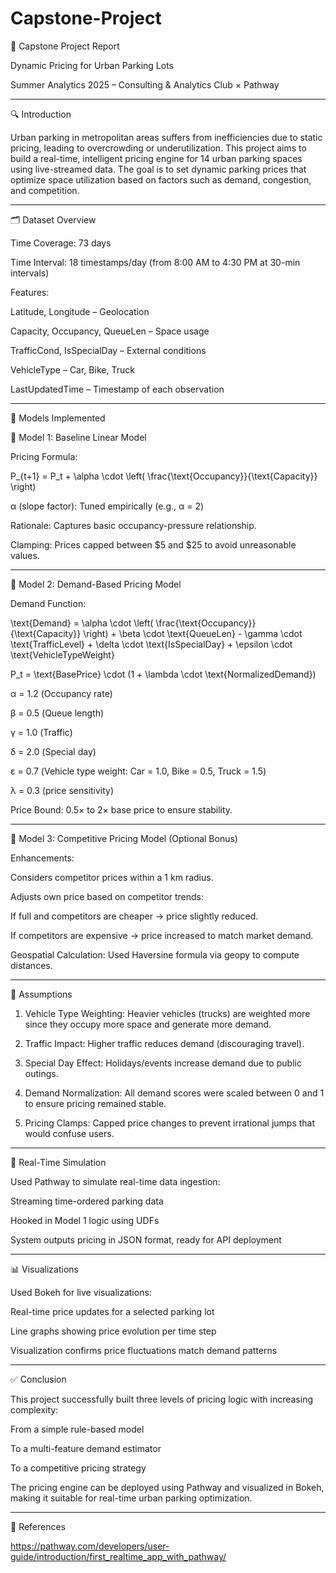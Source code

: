 # Capstone-Project
📄 Capstone Project Report

Dynamic Pricing for Urban Parking Lots

Summer Analytics 2025 – Consulting & Analytics Club × Pathway


---

🔍 Introduction

Urban parking in metropolitan areas suffers from inefficiencies due to static pricing, leading to overcrowding or underutilization. This project aims to build a real-time, intelligent pricing engine for 14 urban parking spaces using live-streamed data. The goal is to set dynamic parking prices that optimize space utilization based on factors such as demand, congestion, and competition.


---

🗂 Dataset Overview

Time Coverage: 73 days

Time Interval: 18 timestamps/day (from 8:00 AM to 4:30 PM at 30-min intervals)

Features:

Latitude, Longitude – Geolocation

Capacity, Occupancy, QueueLen – Space usage

TrafficCond, IsSpecialDay – External conditions

VehicleType – Car, Bike, Truck

LastUpdatedTime – Timestamp of each observation




---

🧠 Models Implemented

🔹 Model 1: Baseline Linear Model

Pricing Formula:

P_{t+1} = P_t + \alpha \cdot \left( \frac{\text{Occupancy}}{\text{Capacity}} \right)

α (slope factor): Tuned empirically (e.g., α = 2)

Rationale: Captures basic occupancy-pressure relationship.

Clamping: Prices capped between $5 and $25 to avoid unreasonable values.



---

🔹 Model 2: Demand-Based Pricing Model

Demand Function:

\text{Demand} = \alpha \cdot \left( \frac{\text{Occupancy}}{\text{Capacity}} \right) + \beta \cdot \text{QueueLen} - \gamma \cdot \text{TrafficLevel} + \delta \cdot \text{IsSpecialDay} + \epsilon \cdot \text{VehicleTypeWeight}

P_t = \text{BasePrice} \cdot (1 + \lambda \cdot \text{NormalizedDemand})

α = 1.2 (Occupancy rate)

β = 0.5 (Queue length)

γ = 1.0 (Traffic)

δ = 2.0 (Special day)

ε = 0.7 (Vehicle type weight: Car = 1.0, Bike = 0.5, Truck = 1.5)

λ = 0.3 (price sensitivity)

Price Bound: 0.5× to 2× base price to ensure stability.



---

🔹 Model 3: Competitive Pricing Model (Optional Bonus)

Enhancements:

Considers competitor prices within a 1 km radius.

Adjusts own price based on competitor trends:

If full and competitors are cheaper → price slightly reduced.

If competitors are expensive → price increased to match market demand.


Geospatial Calculation: Used Haversine formula via geopy to compute distances.



---

📝 Assumptions

1. Vehicle Type Weighting: Heavier vehicles (trucks) are weighted more since they occupy more space and generate more demand.


2. Traffic Impact: Higher traffic reduces demand (discouraging travel).


3. Special Day Effect: Holidays/events increase demand due to public outings.


4. Demand Normalization: All demand scores were scaled between 0 and 1 to ensure pricing remained stable.


5. Pricing Clamps: Capped price changes to prevent irrational jumps that would confuse users.




---

🔄 Real-Time Simulation

Used Pathway to simulate real-time data ingestion:

Streaming time-ordered parking data

Hooked in Model 1 logic using UDFs

System outputs pricing in JSON format, ready for API deployment



---

📊 Visualizations

Used Bokeh for live visualizations:

Real-time price updates for a selected parking lot

Line graphs showing price evolution per time step

Visualization confirms price fluctuations match demand patterns



---

✅ Conclusion

This project successfully built three levels of pricing logic with increasing complexity:

From a simple rule-based model

To a multi-feature demand estimator

To a competitive pricing strategy


The pricing engine can be deployed using Pathway and visualized in Bokeh, making it suitable for real-time urban parking optimization.


---

📎 References

https://pathway.com/developers/user-guide/introduction/first_realtime_app_with_pathway/
